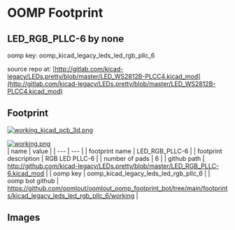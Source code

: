 # OOMP Footprint  
## LED_RGB_PLLC-6  by none  
  
oomp key: oomp_kicad_legacy_leds_led_rgb_pllc_6  
  
source repo at: [http://gitlab.com/kicad-legacy/LEDs.pretty/blob/master/LED_WS2812B-PLCC4.kicad_mod](http://gitlab.com/kicad-legacy/LEDs.pretty/blob/master/LED_WS2812B-PLCC4.kicad_mod)  
## Footprint  
  
[![working_kicad_pcb_3d.png](working_kicad_pcb_3d_600.png)](working_kicad_pcb_3d.png)  
  
[![working.png](working_600.png)](working.png)  
| name | value | 
| --- | --- | 
| footprint name | LED_RGB_PLLC-6 | 
| footprint description | RGB LED PLLC-6 | 
| number of pads | 6 | 
| github path | http://github.com/kicad-legacy/LEDs.pretty/blob/master/LED_RGB_PLLC-6.kicad_mod | 
| oomp key | oomp_kicad_legacy_leds_led_rgb_pllc_6 | 
| oomp bot github | https://github.com/oomlout/oomlout_oomp_footprint_bot/tree/main/footprints/kicad_legacy_leds_led_rgb_pllc_6/working | 
## Images  
